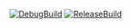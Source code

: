 [![DebugBuild](https://github.com/tochouseito/GE3ex/actions/workflows/main.yml/badge.svg)](https://github.com/tochouseito/GE3ex/actions/workflows/main.yml)
[![ReleaseBuild](https://github.com/tochouseito/GE3ex/actions/workflows/Release.yml/badge.svg)](https://github.com/tochouseito/GE3ex/actions/workflows/Release.yml)
